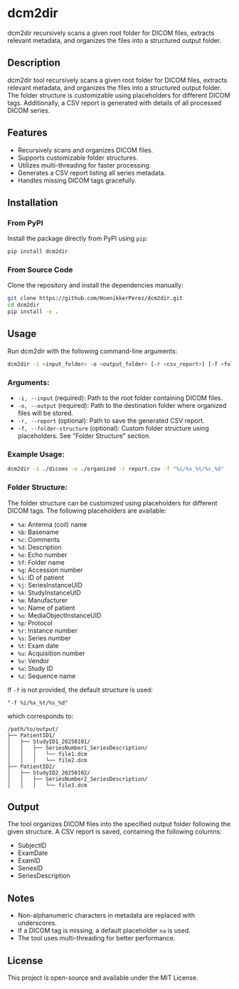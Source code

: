 # dcm2dir
dcm2dir recursively scans a given root folder for DICOM files, extracts relevant metadata, and organizes the files into a structured output folder.

## Description
dcm2dir tool recursively scans a given root folder for DICOM files, extracts relevant metadata, and organizes the files into a structured output folder. The folder structure is customizable using placeholders for different DICOM tags. Additionally, a CSV report is generated with details of all processed DICOM series.

## Features
- Recursively scans and organizes DICOM files.
- Supports customizable folder structures.
- Utilizes multi-threading for faster processing.
- Generates a CSV report listing all series metadata.
- Handles missing DICOM tags gracefully.

## Installation

### From PyPI
Install the package directly from PyPI using `pip`:
```sh
pip install dcm2dir
```

### From Source Code
Clone the repository and install the dependencies manually:
```sh
git clone https://github.com/HoenikkerPerez/dcm2dir.git
cd dcm2dir
pip install -e .
```

## Usage
Run dcm2dir with the following command-line arguments:

```sh
dcm2dir -i <input_folder> -o <output_folder> [-r <csv_report>] [-f <folder_structure>]
```

### Arguments:
- `-i, --input` (required): Path to the root folder containing DICOM files.
- `-o, --output` (required): Path to the destination folder where organized files will be stored.
- `-r, --report` (optional): Path to save the generated CSV report.
- `-f, --folder-structure` (optional): Custom folder structure using placeholders. See "Folder Structure" section.

### Example Usage:
```sh
dcm2dir -i ./dicoms -o ./organized -r report.csv -f "%i/%x_%t/%s_%d"
```

### Folder Structure:
The folder structure can be customized using placeholders for different DICOM tags. The following placeholders are available:
- `%a`: Antenna (coil) name
- `%b`: Basename
- `%c`: Comments
- `%d`: Description
- `%e`: Echo number
- `%f`: Folder name
- `%g`: Accession number
- `%i`: ID of patient
- `%j`: SeriesInstanceUID
- `%k`: StudyInstanceUID
- `%m`: Manufacturer
- `%n`: Name of patient
- `%o`: MediaObjectInstanceUID
- `%p`: Protocol
- `%r`: Instance number
- `%s`: Series number
- `%t`: Exam date
- `%u`: Acquisition number
- `%v`: Vendor
- `%x`: Study ID
- `%z`: Sequence name

If `-f` is not provided, the default structure is used:
```
"-f %i/%x_%t/%s_%d"
```
which corresponds to:
```
/path/to/output/
├── PatientID1/
│   ├── StudyID1_20250101/
│   │   ├── SeriesNumber1_SeriesDescription/
│   │   │   └── file1.dcm
│   │   │   └── file2.dcm
├── PatientID2/
│   ├── StudyID2_20250102/
│   │   ├── SeriesNumber2_SeriesDescription/
│   │   │   └── file3.dcm
```

## Output

The tool organizes DICOM files into the specified output folder following the given structure. A CSV report is saved, containing the following columns:
- SubjectID
- ExamDate
- ExamID
- SeriesID
- SeriesDescription

## Notes
- Non-alphanumeric characters in metadata are replaced with underscores.
- If a DICOM tag is missing, a default placeholder `na` is used.
- The tool uses multi-threading for better performance.

## License
This project is open-source and available under the MIT License.

